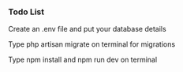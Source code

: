 ### Todo List

Create an .env file and put your database details

Type php artisan migrate on terminal for migrations

Type npm install and npm run dev on terminal
